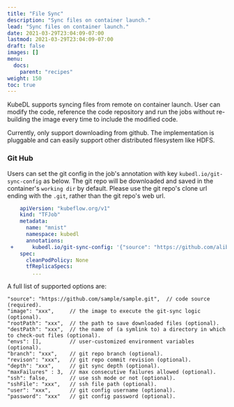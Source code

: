 ```yaml
---
title: "File Sync"
description: "Sync files on container launch."
lead: "Sync files on container launch."
date: 2021-03-29T23:04:09-07:00
lastmod: 2021-03-29T23:04:09-07:00
draft: false
images: []
menu:
  docs:
    parent: "recipes"
weight: 150
toc: true
---
```


KubeDL supports syncing files from remote on container launch.
User can modify the code, reference the code repository and run the jobs without re-building the image every time to include the modified code.

Currently, only support downloading from github. The implementation is pluggable and can easily support other distributed filesystem like HDFS.

### Git Hub

Users can set the git config in the job's annotation with key `kubedl.io/git-sync-config` as below. The git repo will be
downloaded and saved in the container's `working dir` by default. Please use the git repo's clone url ending with the `.git`,
rather than the git repo's web url.

```yaml
    apiVersion: "kubeflow.org/v1"
    kind: "TFJob"
    metadata:
      name: "mnist"
      namespace: kubedl
      annotations:
 +      kubedl.io/git-sync-config: '{"source": "https://github.com/alibaba/kubedl.git" }'
    spec:
      cleanPodPolicy: None
      tfReplicaSpecs:
        ...
```


A full list of supported options are:

```json5
"source": "https://github.com/sample/sample.git",  // code source (required).
"image": "xxx",     // the image to execute the git-sync logic (optional).
"rootPath": "xxx",  // the path to save downloaded files (optional).
"destPath": "xxx",  // the name of (a symlink to) a directory in which to check-out files (optional).
"envs": [],         // user-customized environment variables (optional).
"branch": "xxx",    // git repo branch (optional).
"revison": "xxx",   // git repo commit revision (optional).
"depth": "xxx",     // git sync depth (optional).
"maxFailures" : 3,  // max consecutive failures allowed (optional).
"ssh": false,       // use ssh mode or not (optional).
"sshFile": "xxx",   // ssh file path (optional).
"user": "xxx",      // git config username (optional).
"password": "xxx"   // git config password (optional).
```

